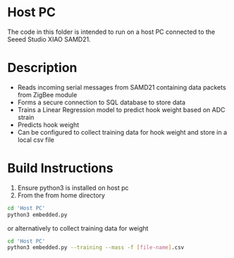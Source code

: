 # Host PC
The code in this folder is intended to run on a host PC connected to
the Seeed Studio XIAO SAMD21.

# Description
* Reads incoming serial messages from SAMD21 containing data packets
from ZigBee module
* Forms a secure connection to SQL database to store data
* Trains a Linear Regression model to predict hook weight based on ADC strain
* Predicts hook weight
* Can be configured to collect training data for hook weight and store in a local csv file

# Build Instructions
1. Ensure python3 is installed on host pc
2. From the from home directory
```bash
cd 'Host PC'
python3 embedded.py
```
or alternatively to collect training data for weight
```bash
cd 'Host PC'
python3 embedded.py --training --mass -f [file-name].csv
```
